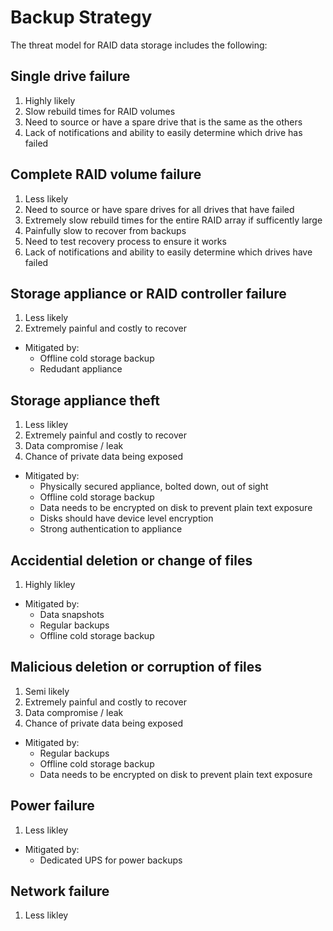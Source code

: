 # Backup Strategy

The threat model for RAID data storage includes the following:

## Single drive failure

 1. Highly likely
 2. Slow rebuild times for RAID volumes 
 3. Need to source or have a spare drive that is the same as the others
 4. Lack of notifications and ability to easily determine which drive has failed 

## Complete RAID volume failure

 1. Less likely
 2. Need to source or have spare drives for all drives that have failed
 3. Extremely slow rebuild times for the entire RAID array if sufficently large
 4. Painfully slow to recover from backups
 5. Need to test recovery process to ensure it works
 6. Lack of notifications and ability to easily determine which drives have failed 

## Storage appliance or RAID controller failure

 1. Less likely
 2. Extremely painful and costly to recover

 - Mitigated by:
   - Offline cold storage backup
   - Redudant appliance

## Storage appliance theft

 1. Less likley
 2. Extremely painful and costly to recover
 3. Data compromise / leak
 4. Chance of private data being exposed

 - Mitigated by:
   - Physically secured appliance, bolted down, out of sight
   - Offline cold storage backup
   - Data needs to be encrypted on disk to prevent plain text exposure
   - Disks should have device level encryption
   - Strong authentication to appliance

## Accidential deletion or change of files

 1. Highly likley

 - Mitigated by:
   - Data snapshots
   - Regular backups
   - Offline cold storage backup

## Malicious deletion or corruption of files

 1. Semi likely
 2. Extremely painful and costly to recover
 3. Data compromise / leak
 4. Chance of private data being exposed

 - Mitigated by:
   - Regular backups
   - Offline cold storage backup
   - Data needs to be encrypted on disk to prevent plain text exposure

## Power failure

 1. Less likley

 - Mitigated by:
   - Dedicated UPS for power backups

## Network failure

 1. Less likley

 